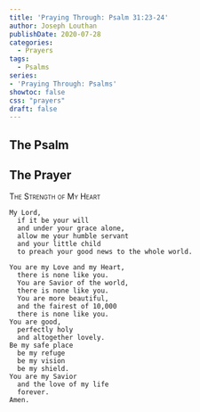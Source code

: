 ```yaml
---
title: 'Praying Through: Psalm 31:23-24'
author: Joseph Louthan
publishDate: 2020-07-28
categories:
  - Prayers
tags:
  - Psalms
series:
- 'Praying Through: Psalms'
showtoc: false
css: "prayers"
draft: false
---
```

## The Psalm



## The Prayer

<div style="font-variant: small-caps;">The Strength of My Heart</div>

```text
My Lord,
  if it be your will
  and under your grace alone,
  allow me your humble servant
  and your little child
  to preach your good news to the whole world.

You are my Love and my Heart,
  there is none like you.
  You are Savior of the world,
  there is none like you.
  You are more beautiful,
  and the fairest of 10,000
  there is none like you.
You are good,
  perfectly holy
  and altogether lovely.
Be my safe place
  be my refuge
  be my vision
  be my shield.
You are my Savior
  and the love of my life
  forever.
Amen.

```
